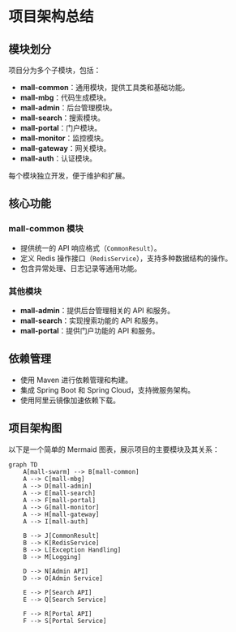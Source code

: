 # 项目架构总结

## 模块划分
项目分为多个子模块，包括：
- **mall-common**：通用模块，提供工具类和基础功能。
- **mall-mbg**：代码生成模块。
- **mall-admin**：后台管理模块。
- **mall-search**：搜索模块。
- **mall-portal**：门户模块。
- **mall-monitor**：监控模块。
- **mall-gateway**：网关模块。
- **mall-auth**：认证模块。

每个模块独立开发，便于维护和扩展。

## 核心功能
### mall-common 模块
- 提供统一的 API 响应格式（`CommonResult`）。
- 定义 Redis 操作接口（`RedisService`），支持多种数据结构的操作。
- 包含异常处理、日志记录等通用功能。

### 其他模块
- **mall-admin**：提供后台管理相关的 API 和服务。
- **mall-search**：实现搜索功能的 API 和服务。
- **mall-portal**：提供门户功能的 API 和服务。

## 依赖管理
- 使用 Maven 进行依赖管理和构建。
- 集成 Spring Boot 和 Spring Cloud，支持微服务架构。
- 使用阿里云镜像加速依赖下载。

## 项目架构图
以下是一个简单的 Mermaid 图表，展示项目的主要模块及其关系：

```mermaid
graph TD
    A[mall-swarm] --> B[mall-common]
    A --> C[mall-mbg]
    A --> D[mall-admin]
    A --> E[mall-search]
    A --> F[mall-portal]
    A --> G[mall-monitor]
    A --> H[mall-gateway]
    A --> I[mall-auth]

    B --> J[CommonResult]
    B --> K[RedisService]
    B --> L[Exception Handling]
    B --> M[Logging]

    D --> N[Admin API]
    D --> O[Admin Service]

    E --> P[Search API]
    E --> Q[Search Service]

    F --> R[Portal API]
    F --> S[Portal Service]